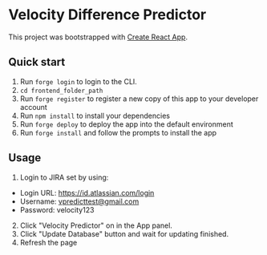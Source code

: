 # Velocity Difference Predictor

This project was bootstrapped with [Create React App](https://github.com/facebook/create-react-app).

## Quick start

1. Run `forge login` to login to the CLI.
2. `cd frontend_folder_path`
3. Run `forge register` to register a new copy of this app to your developer account
4. Run `npm install` to install your dependencies
5. Run `forge deploy` to deploy the app into the default environment
6. Run `forge install` and follow the prompts to install the app

## Usage

1. Login to JIRA set by using: 
* Login URL: https://id.atlassian.com/login
* Username: vpredicttest@gmail.com
* Password: velocity123

2. Click "Velocity Predictor" on in the App panel.
3. Click "Update Database" button and wait for updating finished.
4. Refresh the page
